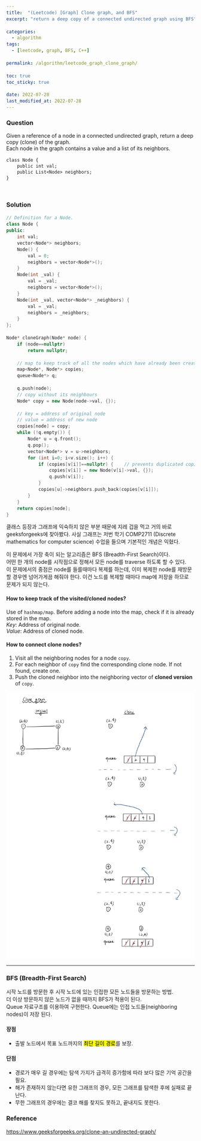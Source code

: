 ```yaml
---
title:  "(Leetcode) [Graph] Clone graph, and BFS"
excerpt: "return a deep copy of a connected undirected graph using BFS"

categories:
  - algorithm
tags:
  - [leetcode, graph, BFS, C++]

permalink: /algorithm/leetcode_graph_clone_graph/

toc: true
toc_sticky: true
 
date: 2022-07-28
last_modified_at: 2022-07-28
---
```


### Question
Given a reference of a node in a connected undirected graph, return a deep copy (clone) of the graph.  
Each node in the graph contains a value and a list of its neighbors.

```
class Node {
    public int val;
    public List<Node> neighbors;
}
```

<br>

### Solution
```cpp
// Definition for a Node.
class Node {
public:
    int val;
    vector<Node*> neighbors;
    Node() {
        val = 0;
        neighbors = vector<Node*>();
    }
    Node(int _val) {
        val = _val;
        neighbors = vector<Node*>();
    }
    Node(int _val, vector<Node*> _neighbors) {
        val = _val;
        neighbors = _neighbors;
    }
};

Node* cloneGraph(Node* node) {
    if (node==nullptr)
        return nullptr;
    
    // map to keep track of all the nodes which have already been created
    map<Node*, Node*> copies;
    queue<Node*> q;

    q.push(node);
    // copy without its neighbours
    Node* copy = new Node(node->val, {});

    // key = address of original node
    // value = address of new node
    copies[node] = copy;
    while (!q.empty()) {
        Node* u = q.front();
        q.pop();
        vector<Node*> v = u->neighbors;
        for (int i=0; i<v.size(); i++) {
            if (copies[v[i]]==nullptr) {    // prevents duplicated copies of a node
                copies[v[i]] = new Node(v[i]->val, {});
                q.push(v[i]);
            }
            copies[u]->neighbors.push_back(copies[v[i]]);
        }
    }
    return copies[node];
}
```

클래스 등장과 그래프에 익숙하지 않은 부분 때문에 지레 겁을 먹고 거의 바로 geeksforgeeks에 찾아봤다. 사실 그래프는 저번 학기 COMP2711 (Discrete mathematics for computer science) 수업을 들으며 기본적인 개념은 익혔다.

이 문제에서 가장 축이 되는 알고리즘은 BFS (Breadth-First Search)이다.  
어떤 한 개의 node를 시작점으로 정해서 모든 node를 traverse 하도록 할 수 있다.  
이 문제에서의 중점은 node를 들를때마다 복제를 하는데, 이미 복제한 node를 재방문할 경우엔 넘어가게끔 해줘야 한다. 이건 노드를 복제할 때마다 map에 저장을 하므로 문제가 되지 않는다.

#### How to keep track of the visited/cloned nodes?
Use of `hashmap/map`. Before adding a node into the map, check if it is already stored in the map.  
*Key*: Address of original node.  
*Value*: Address of cloned node.  

#### How to connect clone nodes?
1. Visit all the neighboring nodes for a node `copy`.
2. For each neighbor of `copy` find the corresponding clone node. If not found, create one.
3. Push the cloned neighbor into the neighboring vector of **cloned version** of `copy`.

![clone-graph.jpg](/assets/images/posts_img/cpp/clone-graph.jpg)

---
### BFS (Breadth-First Search)
시작 노드를 방문한 후 시작 노드에 있는 인접한 모든 노드들을 방문하는 방법.  
더 이상 방문하지 않은 노드가 없을 때까지 BFS가 적용이 된다.  
Queue 자료구조를 이용하여 구현한다. Queue에는 인접 노드들(neighboring nodes)이 저장 된다.

#### 장점
- 출발 노드에서 목표 노드까지의 <mark>최단 길이 경로</mark>를 보장.

#### 단점
- 경로가 매우 길 경우에는 탐색 가지가 급격히 증가함에 따라 보다 많은 기억 공간을 필요.
- 해가 존재하지 않는다면 유한 그래프의 경우, 모든 그래프를 탐색한 후에 실패로 끝난다.
- 무한 그래프의 경우에는 결코 해를 찾지도 못하고, 끝내지도 못한다.

### Reference
<https://www.geeksforgeeks.org/clone-an-undirected-graph/>